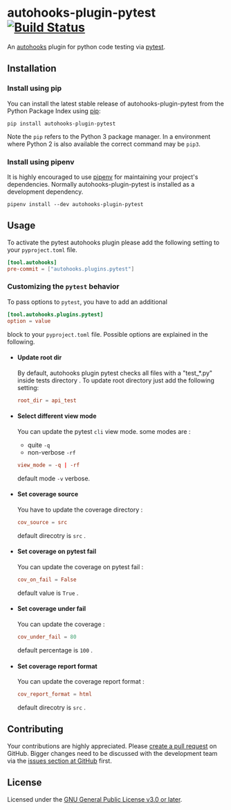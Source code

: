 # autohooks-plugin-pytest[![Build Status](https://travis-ci.com/anujydv/autohooks-plugin-pytest.svg?branch=master)](https://travis-ci.com/anujydv/autohooks-plugin-pytest)

An [autohooks](https://github.com/greenbone/autohooks) plugin for python code
testing via [pytest](https://github.com/pytest-dev/pytest).

## Installation

### Install using pip

You can install the latest stable release of autohooks-plugin-pytest from the
Python Package Index using [pip](https://pip.pypa.io/):

    pip install autohooks-plugin-pytest

Note the `pip` refers to the Python 3 package manager. In a environment where
Python 2 is also available the correct command may be `pip3`.

### Install using pipenv

It is highly encouraged to use [pipenv](https://github.com/pypa/pipenv) for
maintaining your project's dependencies. Normally autohooks-plugin-pytest is
installed as a development dependency.

    pipenv install --dev autohooks-plugin-pytest

## Usage

To activate the pytest autohooks plugin please add the following setting to your
`pyproject.toml` file.

````toml
[tool.autohooks]
pre-commit = ["autohooks.plugins.pytest"]
````
### Customizing the `pytest` behavior

To pass options to `pytest`, you have to add an additional
````toml
[tool.autohooks.plugins.pytest]
option = value
````

block to your `pyproject.toml` file. Possible options are explained in the following.
* #### Update root dir
    By default, autohooks plugin pytest checks all files with a "test_*.py" inside tests directory . To update root directory just add the following setting:

    ````toml
    root_dir = api_test
    ````
* #### Select different view mode

    You can update the pytest `cli` view mode. some modes are : </br>
    * quite `-q`
    * non-verbose `-rf`

    ````toml
    view_mode = -q | -rf
    ````

    default mode `-v` verbose.

* #### Set coverage source
    You have to update the coverage directory : </br>
    ````toml
    cov_source = src
    ````

    default direcotry is `src` .
* #### Set coverage on pytest fail
    You can update the coverage on pytest fail : </br>
    ````toml
    cov_on_fail = False
    ````

    default value is `True` .
* #### Set coverage under fail
    You can update the coverage  : </br>
    ````toml
    cov_under_fail = 80
    ````

    default percentage is `100` .
* #### Set coverage report format
    You can update the coverage report format : </br>
    ````toml
    cov_report_format = html
    ````

    default direcotry is `src` .

## Contributing

Your contributions are highly appreciated. Please
[create a pull request](https://github.com/anujydv/autohooks-plugin-pytest/pulls)
on GitHub. Bigger changes need to be discussed with the development team via the
[issues section at GitHub](https://github.com/anujydv/autohooks-plugin-pytest/issues)
first.

## License

Licensed under the [GNU General Public License v3.0 or later](LICENSE).
